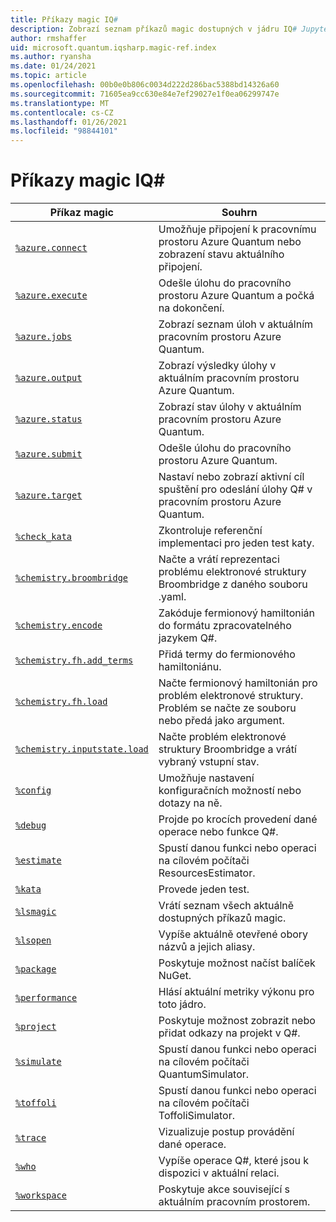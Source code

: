 ```yaml
---
title: Příkazy magic IQ#
description: Zobrazí seznam příkazů magic dostupných v jádru IQ# Jupyter.
author: rmshaffer
uid: microsoft.quantum.iqsharp.magic-ref.index
ms.author: ryansha
ms.date: 01/24/2021
ms.topic: article
ms.openlocfilehash: 00b0e0b806c0034d222d286bac5388bd14326a60
ms.sourcegitcommit: 71605ea9cc630e84e7ef29027e1f0ea06299747e
ms.translationtype: MT
ms.contentlocale: cs-CZ
ms.lasthandoff: 01/26/2021
ms.locfileid: "98844101"
---
```

# <a name="iq-magic-commands"></a>Příkazy magic IQ#
| Příkaz magic | Souhrn |
|---------------|---------|
| [`%azure.connect`](xref:microsoft.quantum.iqsharp.magic-ref.azure.connect) | Umožňuje připojení k pracovnímu prostoru Azure Quantum nebo zobrazení stavu aktuálního připojení. |
| [`%azure.execute`](xref:microsoft.quantum.iqsharp.magic-ref.azure.execute) | Odešle úlohu do pracovního prostoru Azure Quantum a počká na dokončení. |
| [`%azure.jobs`](xref:microsoft.quantum.iqsharp.magic-ref.azure.jobs) | Zobrazí seznam úloh v aktuálním pracovním prostoru Azure Quantum. |
| [`%azure.output`](xref:microsoft.quantum.iqsharp.magic-ref.azure.output) | Zobrazí výsledky úlohy v aktuálním pracovním prostoru Azure Quantum. |
| [`%azure.status`](xref:microsoft.quantum.iqsharp.magic-ref.azure.status) | Zobrazí stav úlohy v aktuálním pracovním prostoru Azure Quantum. |
| [`%azure.submit`](xref:microsoft.quantum.iqsharp.magic-ref.azure.submit) | Odešle úlohu do pracovního prostoru Azure Quantum. |
| [`%azure.target`](xref:microsoft.quantum.iqsharp.magic-ref.azure.target) | Nastaví nebo zobrazí aktivní cíl spuštění pro odeslání úlohy Q# v pracovním prostoru Azure Quantum. |
| [`%check_kata`](xref:microsoft.quantum.iqsharp.magic-ref.check_kata) | Zkontroluje referenční implementaci pro jeden test katy. |
| [`%chemistry.broombridge`](xref:microsoft.quantum.iqsharp.magic-ref.chemistry.broombridge) | Načte a vrátí reprezentaci problému elektronové struktury Broombridge z daného souboru .yaml. |
| [`%chemistry.encode`](xref:microsoft.quantum.iqsharp.magic-ref.chemistry.encode) | Zakóduje fermionový hamiltonián do formátu zpracovatelného jazykem Q#. |
| [`%chemistry.fh.add_terms`](xref:microsoft.quantum.iqsharp.magic-ref.chemistry.fh.add_terms) | Přidá termy do fermionového hamiltoniánu. |
| [`%chemistry.fh.load`](xref:microsoft.quantum.iqsharp.magic-ref.chemistry.fh.load) | Načte fermionový hamiltonián pro problém elektronové struktury. Problém se načte ze souboru nebo předá jako argument. |
| [`%chemistry.inputstate.load`](xref:microsoft.quantum.iqsharp.magic-ref.chemistry.inputstate.load) | Načte problém elektronové struktury Broombridge a vrátí vybraný vstupní stav. |
| [`%config`](xref:microsoft.quantum.iqsharp.magic-ref.config) | Umožňuje nastavení konfiguračních možností nebo dotazy na ně. |
| [`%debug`](xref:microsoft.quantum.iqsharp.magic-ref.debug) | Projde po krocích provedení dané operace nebo funkce Q#. |
| [`%estimate`](xref:microsoft.quantum.iqsharp.magic-ref.estimate) | Spustí danou funkci nebo operaci na cílovém počítači ResourcesEstimator. |
| [`%kata`](xref:microsoft.quantum.iqsharp.magic-ref.kata) | Provede jeden test. |
| [`%lsmagic`](xref:microsoft.quantum.iqsharp.magic-ref.lsmagic) | Vrátí seznam všech aktuálně dostupných příkazů magic. |
| [`%lsopen`](xref:microsoft.quantum.iqsharp.magic-ref.lsopen) | Vypíše aktuálně otevřené obory názvů a jejich aliasy. |
| [`%package`](xref:microsoft.quantum.iqsharp.magic-ref.package) | Poskytuje možnost načíst balíček NuGet. |
| [`%performance`](xref:microsoft.quantum.iqsharp.magic-ref.performance) | Hlásí aktuální metriky výkonu pro toto jádro. |
| [`%project`](xref:microsoft.quantum.iqsharp.magic-ref.project) | Poskytuje možnost zobrazit nebo přidat odkazy na projekt v Q#. |
| [`%simulate`](xref:microsoft.quantum.iqsharp.magic-ref.simulate) | Spustí danou funkci nebo operaci na cílovém počítači QuantumSimulator. |
| [`%toffoli`](xref:microsoft.quantum.iqsharp.magic-ref.toffoli) | Spustí danou funkci nebo operaci na cílovém počítači ToffoliSimulator. |
| [`%trace`](xref:microsoft.quantum.iqsharp.magic-ref.trace) | Vizualizuje postup provádění dané operace. |
| [`%who`](xref:microsoft.quantum.iqsharp.magic-ref.who) | Vypíše operace Q#, které jsou k dispozici v aktuální relaci. |
| [`%workspace`](xref:microsoft.quantum.iqsharp.magic-ref.workspace) | Poskytuje akce související s aktuálním pracovním prostorem. |
